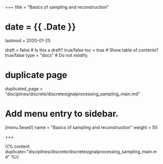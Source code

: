 +++
title = "Basics of sampling and reconstruction"

# date = {{ .Date }}
lastmod = 2020-01-25

draft = false  # Is this a draft? true/false
toc = true  # Show table of contents? true/false
type = "docs"  # Do not modify.

# duplicate page
duplicated_page = "disciplines/discrete/discretesignalprocessing_sampling_main.md"

# Add menu entry to sidebar.
[menu.5ese0]
name = "Basics of sampling and reconstruction"
weight = 50

+++

{{% content duplicate="disciplines/discrete/discretesignalprocessing_sampling_main.md" %}}
